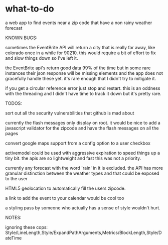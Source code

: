 # what-to-do
a web app to find events near a zip code that have a non rainy weather forecast

KNOWN BUGS:

  sometimes the EventBrite API will return a city that is really far away, like colorado once in a while for 90210.  this would require a bit of effort to fix and slow things down so I've left it.

  the EventBrite api's return good data 99% of the time but in some rare instances their json response will be missing elements and the app does not gracefully handle these yet.  it's rare enough that I didn't try to mitigate it.

  if you get a circular reference error just stop and restart.  this is an oddness with the threading and I didn't have time to track it down but it's pretty rare.

TODOS:

  sort out all the security vulnerabilities that github is mad about

  currently the flash messages only display on root.  it would be nice to add a javascript validator for the zipcode and have the flash messages on all the pages

  convert google maps support from a config option to a user checkbox

  activemodel could be used with aggressive expiration to speed things up a tiny bit.  the apis are so lightweight and fast this was not a priority.

  currently any forecast with the word 'rain' in it is excluded.  the API has more granular distinction between the weather types and that could be exposed to the user

  HTML5 geolocation to automatically fill the users zipcode. 

  a link to add the event to your calendar would be cool too

  a styling pass by someone who actually has a sense of style wouldn't hurt.

NOTES: 

  ignoring these cops: Style/LineLength,Style/ExpandPathArguments,Metrics/BlockLength,Style/DateTime
